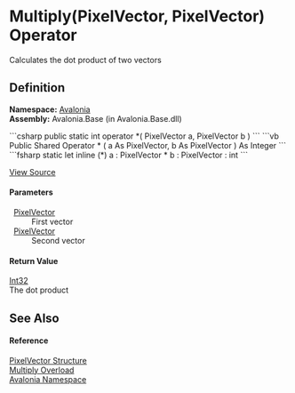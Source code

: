 # Multiply(PixelVector, PixelVector) Operator


Calculates the dot product of two vectors



## Definition
**Namespace:** <a href="N_Avalonia">Avalonia</a>  
**Assembly:** Avalonia.Base (in Avalonia.Base.dll)

<Tabs groupId="api-code-preview">
<TabItem value="csharp" label="C#">
```csharp
public static int operator *(
	PixelVector a,
	PixelVector b
)
```
</TabItem>
<TabItem value="vb" label="VB">
```vb
Public Shared Operator * ( 
	a As PixelVector,
	b As PixelVector
) As Integer
```
</TabItem>
<TabItem value="fsharp" label="F#">
```fsharp
static let inline (*)
        a : PixelVector * 
        b : PixelVector  : int
```
</TabItem>
</Tabs>



<a href="https://github.com/AvaloniaUI/Avalonia/tree/master/src/Avalonia.Base/PixelVector.cs#L60" title="View the source code">View Source</a>



#### Parameters
<dl><dt>  <a href="T_Avalonia_PixelVector">PixelVector</a></dt><dd>First vector</dd><dt>  <a href="T_Avalonia_PixelVector">PixelVector</a></dt><dd>Second vector</dd></dl>

#### Return Value
<a href="https://learn.microsoft.com/dotnet/api/system.int32" target="_blank" rel="noopener noreferrer">Int32</a>  
The dot product

## See Also


#### Reference
<a href="T_Avalonia_PixelVector">PixelVector Structure</a>  
<a href="Overload_Avalonia_PixelVector_op_Multiply">Multiply Overload</a>  
<a href="N_Avalonia">Avalonia Namespace</a>  

